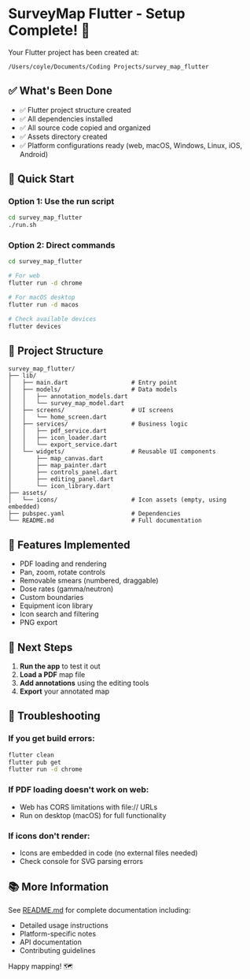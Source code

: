 # SurveyMap Flutter - Setup Complete! 🎉

Your Flutter project has been created at:
```
/Users/coyle/Documents/Coding Projects/survey_map_flutter
```

## ✅ What's Been Done

- ✅ Flutter project structure created
- ✅ All dependencies installed
- ✅ All source code copied and organized
- ✅ Assets directory created
- ✅ Platform configurations ready (web, macOS, Windows, Linux, iOS, Android)

## 🚀 Quick Start

### Option 1: Use the run script
```bash
cd survey_map_flutter
./run.sh
```

### Option 2: Direct commands
```bash
cd survey_map_flutter

# For web
flutter run -d chrome

# For macOS desktop
flutter run -d macos

# Check available devices
flutter devices
```

## 📁 Project Structure

```
survey_map_flutter/
├── lib/
│   ├── main.dart                  # Entry point
│   ├── models/                    # Data models
│   │   ├── annotation_models.dart
│   │   └── survey_map_model.dart
│   ├── screens/                   # UI screens
│   │   └── home_screen.dart
│   ├── services/                  # Business logic
│   │   ├── pdf_service.dart
│   │   ├── icon_loader.dart
│   │   └── export_service.dart
│   └── widgets/                   # Reusable UI components
│       ├── map_canvas.dart
│       ├── map_painter.dart
│       ├── controls_panel.dart
│       ├── editing_panel.dart
│       └── icon_library.dart
├── assets/
│   └── icons/                     # Icon assets (empty, using embedded)
├── pubspec.yaml                   # Dependencies
└── README.md                      # Full documentation
```

## 🎨 Features Implemented

- PDF loading and rendering
- Pan, zoom, rotate controls
- Removable smears (numbered, draggable)
- Dose rates (gamma/neutron)
- Custom boundaries
- Equipment icon library
- Icon search and filtering
- PNG export

## 📝 Next Steps

1. **Run the app** to test it out
2. **Load a PDF** map file
3. **Add annotations** using the editing tools
4. **Export** your annotated map

## 🐛 Troubleshooting

### If you get build errors:
```bash
flutter clean
flutter pub get
flutter run -d chrome
```

### If PDF loading doesn't work on web:
- Web has CORS limitations with file:// URLs
- Run on desktop (macOS) for full functionality

### If icons don't render:
- Icons are embedded in code (no external files needed)
- Check console for SVG parsing errors

## 📚 More Information

See [README.md](README.md) for complete documentation including:
- Detailed usage instructions
- Platform-specific notes
- API documentation
- Contributing guidelines

Happy mapping! 🗺️
